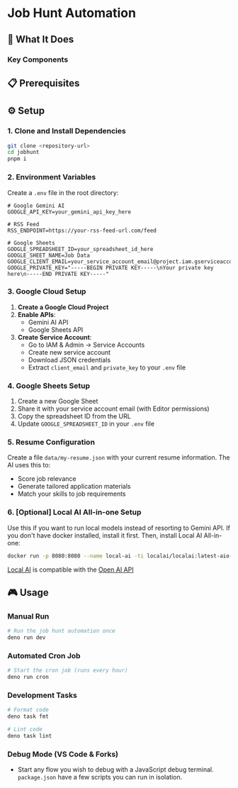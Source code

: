 # Job Hunt Automation

## 🎯 What It Does

### Key Components

## 📋 Prerequisites

## ⚙️ Setup

### 1. Clone and Install Dependencies

```bash
git clone <repository-url>
cd jobhunt
pnpm i
```

### 2. Environment Variables

Create a `.env` file in the root directory:

```env
# Google Gemini AI
GOOGLE_API_KEY=your_gemini_api_key_here

# RSS Feed
RSS_ENDPOINT=https://your-rss-feed-url.com/feed

# Google Sheets
GOOGLE_SPREADSHEET_ID=your_spreadsheet_id_here
GOOGLE_SHEET_NAME=Job Data
GOOGLE_CLIENT_EMAIL=your_service_account_email@project.iam.gserviceaccount.com
GOOGLE_PRIVATE_KEY="-----BEGIN PRIVATE KEY-----\nYour private key here\n-----END PRIVATE KEY-----"
```

### 3. Google Cloud Setup

1. **Create a Google Cloud Project**
2. **Enable APIs**:
   - Gemini AI API
   - Google Sheets API
3. **Create Service Account**:
   - Go to IAM & Admin → Service Accounts
   - Create new service account
   - Download JSON credentials
   - Extract `client_email` and `private_key` to your `.env` file

### 4. Google Sheets Setup

1. Create a new Google Sheet
2. Share it with your service account email (with Editor permissions)
3. Copy the spreadsheet ID from the URL
4. Update `GOOGLE_SPREADSHEET_ID` in your `.env` file

### 5. Resume Configuration

Create a file `data/my-resume.json` with your current resume information. The AI uses this to:

- Score job relevance
- Generate tailored application materials
- Match your skills to job requirements

### 6. [Optional] Local AI All-in-one Setup

Use this if you want to run local models instead of resorting to Gemini API. If you don't have
docker installed, install it first. Then, install Local AI All-in-one:

```sh
docker run -p 8080:8080 --name local-ai -ti localai/localai:latest-aio-cpu
```

[Local AI](https://localai.io/basics/try/) is compatible with the
[Open AI API](https://platform.openai.com/docs/api-reference/introduction)

## 🎮 Usage

### Manual Run

```bash
# Run the job hunt automation once
deno run dev
```

### Automated Cron Job

```bash
# Start the cron job (runs every hour)
deno run cron
```

### Development Tasks

```bash
# Format code
deno task fmt

# Lint code
deno task lint
```

### Debug Mode (VS Code & Forks)

- Start any flow you wish to debug with a JavaScript debug terminal. `package.json` have a few scripts you can run in isolation.
